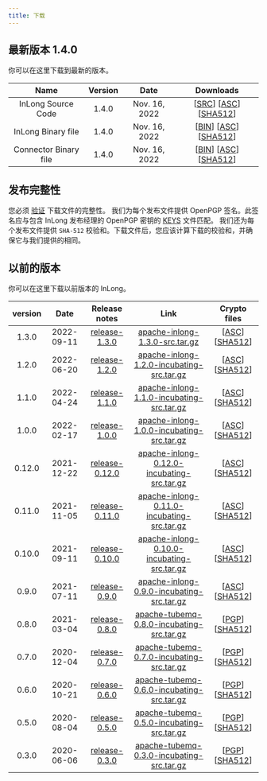 ```yaml
---
title: 下载
---
```


## 最新版本 1.4.0
你可以在这里下载到最新的版本。

|         Name          | Version |     Date      |                                                                                                                                                                                   Downloads                                                                                                                                                                                    |
|:---------------------:|:-------:|:-------------:|:------------------------------------------------------------------------------------------------------------------------------------------------------------------------------------------------------------------------------------------------------------------------------------------------------------------------------------------------------------------------------:|
|  InLong Source Code   |  1.4.0  | Nov. 16, 2022 |                                       [[SRC](https://downloads.apache.org/inlong/1.4.0/apache-inlong-1.4.0-src.tar.gz)]                [[ASC](https://downloads.apache.org/inlong/1.4.0/apache-inlong-1.4.0-src.tar.gz.asc)]                [[SHA512](https://downloads.apache.org/inlong/1.4.0/apache-inlong-1.4.0-src.tar.gz.sha512)]                                        |
|  InLong Binary file   |  1.4.0  | Nov. 16, 2022 |                                       [[BIN](https://downloads.apache.org/inlong/1.4.0/apache-inlong-1.4.0-bin.tar.gz)]                [[ASC](https://downloads.apache.org/inlong/1.4.0/apache-inlong-1.4.0-bin.tar.gz.asc)]                [[SHA512](https://downloads.apache.org/inlong/1.4.0/apache-inlong-1.4.0-bin.tar.gz.sha512)]                                        |
| Connector Binary file |  1.4.0  | Nov. 16, 2022 |                     [[BIN](https://downloads.apache.org/inlong/1.4.0/apache-inlong-1.4.0-sort-connectors.tar.gz)]                [[ASC](https://downloads.apache.org/inlong/1.4.0/apache-inlong-1.4.0-sort-connectors.tar.gz.asc)]                [[SHA512](https://downloads.apache.org/inlong/1.4.0/apache-inlong-1.4.0-sort-connectors.tar.gz.sha512)]                      |

## 发布完整性
您必须 [验证](https://www.apache.org/info/verification.html) 下载文件的完整性。
我们为每个发布文件提供 OpenPGP 签名。此签名应与包含 InLong 发布经理的 OpenPGP 密钥的 [KEYS](https://downloads.apache.org/incubator/inlong/KEYS) 文件匹配。
我们还为每个发布文件提供 <code>SHA-512</code> 校验和。下载文件后，您应该计算下载的校验和，并确保它与我们提供的相同。


## 以前的版本
你可以在这里下载以前版本的 InLong。

| version |    Date    |         Release notes                 	          |                                                                            Link                                                                             |                                                                                                                        Crypto files                                                                                                                         |
|:-------:|:----------:|:------------------------------------------------:|:-----------------------------------------------------------------------------------------------------------------------------------------------------------:|:-----------------------------------------------------------------------------------------------------------------------------------------------------------------------------------------------------------------------------------------------------------:|
|  1.3.0  | 2022-09-11 |  [release-1.3.0](/zh-CN/download/release-1.3.0)  |                        [apache-inlong-1.3.0-src.tar.gz](https://archive.apache.org/dist/inlong/1.3.0/apache-inlong-1.3.0-src.tar.gz)                        |                                   [[ASC](https://archive.apache.org/dist/inlong/1.3.0/apache-inlong-1.3.0-src.tar.gz.asc)] [[SHA512](https://archive.apache.org/dist/inlong/1.3.0/apache-inlong-1.3.0-src.tar.gz.sha512)]                                   |
|  1.2.0  | 2022-06-20 |  [release-1.2.0](/zh-CN/download/release-1.2.0)  |       [apache-inlong-1.2.0-incubating-src.tar.gz](https://archive.apache.org/dist/inlong/1.2.0-incubating/apache-inlong-1.2.0-incubating-src.tar.gz)        |             [[ASC](https://archive.apache.org/dist/inlong/1.2.0-incubating/apache-inlong-1.2.0-incubating-src.tar.gz.asc)] [[SHA512](https://archive.apache.org/dist/inlong/1.2.0-incubating/apache-inlong-1.2.0-incubating-src.tar.gz.sha512)]             |
|  1.1.0  | 2022-04-24 |  [release-1.1.0](/zh-CN/download/release-1.1.0)  |  [apache-inlong-1.1.0-incubating-src.tar.gz](https://archive.apache.org/dist/incubator/inlong/1.1.0-incubating/apache-inlong-1.1.0-incubating-src.tar.gz)   |   [[ASC](https://archive.apache.org/dist/incubator/inlong/1.1.0-incubating/apache-inlong-1.1.0-incubating-src.tar.gz.asc)] [[SHA512](https://archive.apache.org/dist/incubator/inlong/1.1.0-incubating/apache-inlong-1.1.0-incubating-src.tar.gz.sha512)]   |
|  1.0.0  | 2022-02-17 | [release-1.0.0](/zh-CN/download/relefase-1.0.0)  |  [apache-inlong-1.0.0-incubating-src.tar.gz](https://archive.apache.org/dist/incubator/inlong/1.0.0-incubating/apache-inlong-1.0.0-incubating-src.tar.gz)   |   [[ASC](https://archive.apache.org/dist/incubator/inlong/1.0.0-incubating/apache-inlong-1.0.0-incubating-src.tar.gz.asc)] [[SHA512](https://archive.apache.org/dist/incubator/inlong/1.0.0-incubating/apache-inlong-1.0.0-incubating-src.tar.gz.sha512)]   |
| 0.12.0  | 2021-12-22 | [release-0.12.0](/zh-CN/download/release-0.12.0) | [apache-inlong-0.12.0-incubating-src.tar.gz](https://archive.apache.org/dist/incubator/inlong/0.12.0-incubating/apache-inlong-0.12.0-incubating-src.tar.gz) | [[ASC](https://archive.apache.org/dist/incubator/inlong/0.12.0-incubating/apache-inlong-0.12.0-incubating-src.tar.gz.asc)] [[SHA512](https://archive.apache.org/dist/incubator/inlong/0.12.0-incubating/apache-inlong-0.12.0-incubating-src.tar.gz.sha512)] |
| 0.11.0  | 2021-11-05 | [release-0.11.0](/zh-CN/download/release-0.11.0) | [apache-inlong-0.11.0-incubating-src.tar.gz](https://archive.apache.org/dist/incubator/inlong/0.11.0-incubating/apache-inlong-0.11.0-incubating-src.tar.gz) | [[ASC](https://archive.apache.org/dist/incubator/inlong/0.11.0-incubating/apache-inlong-0.11.0-incubating-src.tar.gz.asc)] [[SHA512](https://archive.apache.org/dist/incubator/inlong/0.11.0-incubating/apache-inlong-0.11.0-incubating-src.tar.gz.sha512)] |
| 0.10.0  | 2021-09-11 | [release-0.10.0](/zh-CN/download/release-0.10.0) | [apache-inlong-0.10.0-incubating-src.tar.gz](https://archive.apache.org/dist/incubator/inlong/0.10.0-incubating/apache-inlong-0.10.0-incubating-src.tar.gz) | [[ASC](https://archive.apache.org/dist/incubator/inlong/0.10.0-incubating/apache-inlong-0.10.0-incubating-src.tar.gz.asc)] [[SHA512](https://archive.apache.org/dist/incubator/inlong/0.10.0-incubating/apache-inlong-0.10.0-incubating-src.tar.gz.sha512)] |
|  0.9.0  | 2021-07-11 |  [release-0.9.0](/zh-CN/download/release-0.9.0)  |  [apache-inlong-0.9.0-incubating-src.tar.gz](https://archive.apache.org/dist/incubator/inlong/0.9.0-incubating/apache-inlong-0.9.0-incubating-src.tar.gz)   |   [[ASC](https://archive.apache.org/dist/incubator/inlong/0.9.0-incubating/apache-inlong-0.9.0-incubating-src.tar.gz.asc)] [[SHA512](https://archive.apache.org/dist/incubator/inlong/0.9.0-incubating/apache-inlong-0.9.0-incubating-src.tar.gz.sha512)]   |
|  0.8.0  | 2021-03-04 |  [release-0.8.0](/zh-CN/download/release-0.8.0)  |  [apache-tubemq-0.8.0-incubating-src.tar.gz](https://archive.apache.org/dist/incubator/tubemq/0.8.0-incubating/apache-tubemq-0.8.0-incubating-src.tar.gz)   |   [[PGP](https://archive.apache.org/dist/incubator/tubemq/0.8.0-incubating/apache-tubemq-0.8.0-incubating-src.tar.gz.asc)] [[SHA512](https://archive.apache.org/dist/incubator/tubemq/0.8.0-incubating/apache-tubemq-0.8.0-incubating-src.tar.gz.sha512)]   |
|  0.7.0  | 2020-12-04 |  [release-0.7.0](/zh-CN/download/release-0.7.0)  |  [apache-tubemq-0.7.0-incubating-src.tar.gz](https://archive.apache.org/dist/incubator/tubemq/0.7.0-incubating/apache-tubemq-0.7.0-incubating-src.tar.gz)   |   [[PGP](https://archive.apache.org/dist/incubator/tubemq/0.7.0-incubating/apache-tubemq-0.7.0-incubating-src.tar.gz.asc)] [[SHA512](https://archive.apache.org/dist/incubator/tubemq/0.8.0-incubating/apache-tubemq-0.7.0-incubating-src.tar.gz.sha512)]   |
|  0.6.0  | 2020-10-21 |  [release-0.6.0](/zh-CN/download/release-0.6.0)  |  [apache-tubemq-0.6.0-incubating-src.tar.gz](https://archive.apache.org/dist/incubator/tubemq/0.6.0-incubating/apache-tubemq-0.6.0-incubating-src.tar.gz)   |   [[PGP](https://archive.apache.org/dist/incubator/tubemq/0.6.0-incubating/apache-tubemq-0.6.0-incubating-src.tar.gz.asc)] [[SHA512](https://archive.apache.org/dist/incubator/tubemq/0.8.0-incubating/apache-tubemq-0.6.0-incubating-src.tar.gz.sha512)]   |
|  0.5.0  | 2020-08-04 |  [release-0.5.0](/zh-CN/download/release-0.5.0)  |  [apache-tubemq-0.5.0-incubating-src.tar.gz](https://archive.apache.org/dist/incubator/tubemq/0.5.0-incubating/apache-tubemq-0.5.0-incubating-src.tar.gz)   |   [[PGP](https://archive.apache.org/dist/incubator/tubemq/0.5.0-incubating/apache-tubemq-0.5.0-incubating-src.tar.gz.asc)] [[SHA512](https://archive.apache.org/dist/incubator/tubemq/0.8.0-incubating/apache-tubemq-0.5.0-incubating-src.tar.gz.sha512)]   |
|  0.3.0  | 2020-06-06 |  [release-0.3.0](/zh-CN/download/release-0.3.0)  |  [apache-tubemq-0.3.0-incubating-src.tar.gz](https://archive.apache.org/dist/incubator/tubemq/0.3.0-incubating/apache-tubemq-0.3.0-incubating-src.tar.gz)   |   [[PGP](https://archive.apache.org/dist/incubator/tubemq/0.3.0-incubating/apache-tubemq-0.3.0-incubating-src.tar.gz.asc)] [[SHA512](https://archive.apache.org/dist/incubator/tubemq/0.8.0-incubating/apache-tubemq-0.3.0-incubating-src.tar.gz.sha512)]   |
